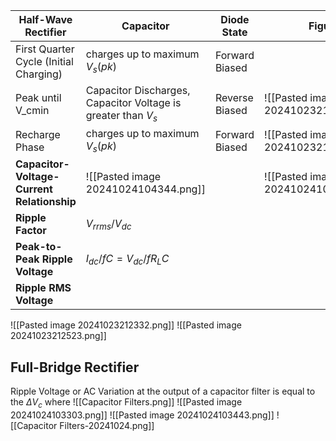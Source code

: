 
| Half-Wave Rectifier                        | Capacitor                                                     | Diode State    | Figure                               |
| ------------------------------------------ | ------------------------------------------------------------- | -------------- | ------------------------------------ |
| First Quarter Cycle (Initial Charging)     | charges up to maximum $V_s(pk)$                               | Forward Biased |                                      |
| Peak until V_cmin                          | Capacitor Discharges, Capacitor Voltage is greater than $V_s$ | Reverse Biased | ![[Pasted image 20241023213858.png]] |
| Recharge Phase                             | charges up to maximum $V_s(pk)$                               | Forward Biased | ![[Pasted image 20241023214122.png]] |
| **Capacitor-Voltage-Current Relationship** | ![[Pasted image 20241024104344.png]]                          |                | ![[Pasted image 20241024104414.png]] |
| **Ripple Factor**                          | $V_{rrms} / V_{dc}$                                           |                |                                      |
| **Peak-to-Peak Ripple Voltage**            | $I_{dc} / fC = V_{dc} / fR_LC$                                |                |                                      |
| **Ripple RMS Voltage**                     |                                                               |                |                                      |

![[Pasted image 20241023212332.png]]
![[Pasted image 20241023212523.png]]
## Full-Bridge Rectifier
Ripple Voltage or AC Variation at the output of a capacitor filter is equal to the $\Delta V_c$ where
![[Capacitor Filters.png]]
![[Pasted image 20241024103303.png]]
![[Pasted image 20241024103443.png]]
![[Capacitor Filters-20241024.png]]